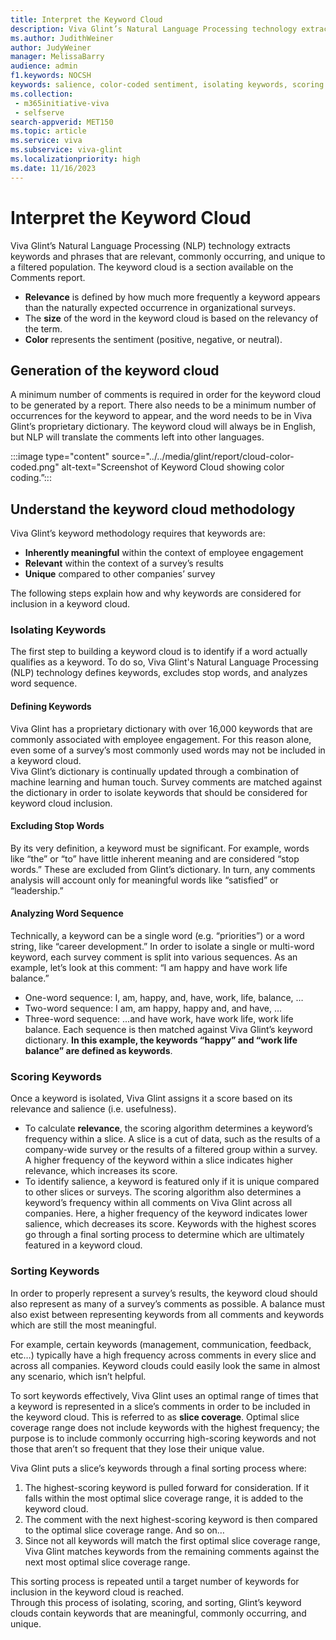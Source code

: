 ```yaml
---
title: Interpret the Keyword Cloud
description: Viva Glint’s Natural Language Processing technology extracts relevant keywords and phrases, which are commonly occurring and unique to a filtered population and shows them in a keyword cloud.
ms.author: JudithWeiner
author: JudyWeiner
manager: MelissaBarry
audience: admin
f1.keywords: NOCSH
keywords: salience, color-coded sentiment, isolating keywords, scoring keywords, sorting keywords
ms.collection: 
 - m365initiative-viva
 - selfserve
search-appverid: MET150
ms.topic: article
ms.service: viva
ms.subservice: viva-glint
ms.localizationpriority: high
ms.date: 11/16/2023
---
```


# Interpret the Keyword Cloud 
Viva Glint’s Natural Language Processing (NLP) technology extracts keywords and phrases that are relevant, commonly occurring, and unique to a filtered population. The keyword cloud is a section available on the Comments report.
- **Relevance** is defined by how much more frequently a keyword appears than the naturally expected occurrence in organizational surveys. 
- The **size** of the word in the keyword cloud is based on the relevancy of the term. 
- **Color** represents the sentiment (positive, negative, or neutral). 
 
## Generation of the keyword cloud
A minimum number of comments is required in order for the keyword cloud to be generated by a report. There also needs to be a minimum number of occurrences for the keyword to appear, and the word needs to be in Viva Glint’s proprietary dictionary. The keyword cloud will always be in English, but NLP will translate the comments left into other languages. 
 
:::image type="content" source="../../media/glint/report/cloud-color-coded.png" alt-text="Screenshot of Keyword Cloud showing color coding.”::: 
 
## Understand the keyword cloud methodology
Viva Glint’s keyword methodology requires that keywords are:
- **Inherently meaningful** within the context of employee engagement
- **Relevant** within the context of a survey’s results
- **Unique** compared to other companies’ survey  
 
The following steps explain how and why keywords are considered for inclusion in a keyword cloud.  

### Isolating Keywords
The first step to building a keyword cloud is to identify if a word actually qualifies as a keyword. To do so, Viva Glint's Natural Language Processing (NLP) technology defines keywords, excludes stop words, and analyzes word sequence.
 
#### Defining Keywords
Viva Glint has a proprietary dictionary with over 16,000 keywords that are commonly associated with employee engagement. For this reason alone, even some of a survey’s most commonly used words may not be included in a keyword cloud.  
Viva Glint’s dictionary is continually updated through a combination of machine learning and human touch. Survey comments are matched against the dictionary in order to isolate keywords that should be considered for keyword cloud inclusion. 

#### Excluding Stop Words
By its very definition, a keyword must be significant. For example, words like “the” or “to” have little inherent meaning and are considered “stop words.” These are excluded from Glint’s dictionary. In turn, any comments analysis will account only for meaningful words like “satisfied” or “leadership.”

#### Analyzing Word Sequence
Technically, a keyword can be a single word (e.g. “priorities”) or a word string, like “career development.” In order to isolate a single or multi-word keyword, each survey comment is split into various sequences. As an example, let’s look at this comment: “I am happy and have work life balance.” 
- One-word sequence: I, am, happy, and, have, work, life, balance, …
- Two-word sequence: I am, am happy, happy and, and have, …
- Three-word sequence: ...and have work, have work life, work life balance.
Each sequence is then matched against Viva Glint’s keyword dictionary. **In this example, the keywords “happy” and “work life balance” are defined as keywords**.  
 
### Scoring Keywords 
Once a keyword is isolated, Viva Glint assigns it a score based on its relevance and salience (i.e. usefulness). 
- To calculate **relevance**, the scoring algorithm determines a keyword’s frequency within a slice. A slice is a cut of data, such as the results of a company-wide survey or the results of a filtered group within a survey. A higher frequency of the keyword within a slice indicates higher relevance, which increases its score.
- To identify salience, a keyword is featured only if it is unique compared to other slices or surveys. The scoring algorithm also determines a keyword’s frequency within all comments on Viva Glint across all companies. Here, a higher frequency of the keyword indicates lower salience, which decreases its score. 
 Keywords with the highest scores go through a final sorting process to determine which are ultimately featured in a keyword cloud.   
 
### Sorting Keywords
In order to properly represent a survey’s results, the keyword cloud should also represent as many of a survey’s comments as possible. A balance must also exist between representing keywords from all comments and keywords which are still the most meaningful. 

For example, certain keywords (management, communication, feedback, etc…) typically have a high frequency across comments in every slice and across all companies. Keyword clouds could easily look the same in almost any scenario, which isn’t helpful. 

To sort keywords effectively, Viva Glint uses an optimal range of times that a keyword is represented in a slice’s comments in order to be included in the keyword cloud. This is referred to as **slice coverage**.  Optimal slice coverage range does not include keywords with the highest frequency; the purpose is to include commonly occurring high-scoring keywords and not those that aren’t so frequent that they lose their unique value. 

Viva Glint puts a slice’s keywords through a final sorting process where:
1.	The highest-scoring keyword is pulled forward for consideration. If it falls within the most optimal slice coverage range, it is added to the keyword cloud. 
1.	The comment with the next highest-scoring keyword is then compared to the optimal slice coverage range. And so on…
1.	Since not all keywords will match the first optimal slice coverage range, Viva Glint matches keywords from the remaining comments against the next most optimal slice coverage range. 

This sorting process is repeated until a target number of keywords for inclusion in the keyword cloud is reached.  
Through this process of isolating, scoring, and sorting, Glint’s keyword clouds contain keywords that are meaningful, commonly occurring, and unique.

